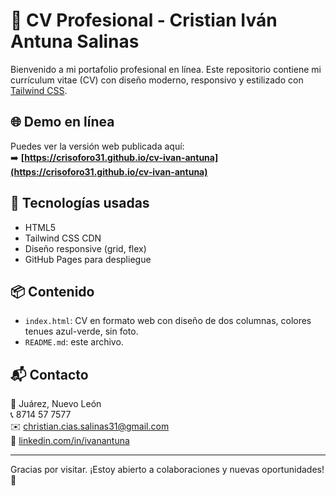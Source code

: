 # 📄 CV Profesional - Cristian Iván Antuna Salinas

Bienvenido a mi portafolio profesional en línea. Este repositorio contiene mi currículum vitae (CV) con diseño moderno, responsivo y estilizado con [Tailwind CSS](https://tailwindcss.com/).

## 🌐 Demo en línea

Puedes ver la versión web publicada aquí:  
➡️ **[https://crisoforo31.github.io/cv-ivan-antuna](https://crisoforo31.github.io/cv-ivan-antuna)**

## 🧠 Tecnologías usadas

- HTML5
- Tailwind CSS CDN
- Diseño responsive (grid, flex)
- GitHub Pages para despliegue

## 📦 Contenido

- `index.html`: CV en formato web con diseño de dos columnas, colores tenues azul-verde, sin foto.
- `README.md`: este archivo.

## 📬 Contacto

📍 Juárez, Nuevo León  
📞 8714 57 7577  
✉️ christian.cias.salinas31@gmail.com  
🔗 [linkedin.com/in/ivanantuna](https://linkedin.com/in/ivanantuna)

---

Gracias por visitar. ¡Estoy abierto a colaboraciones y nuevas oportunidades! 🚀
